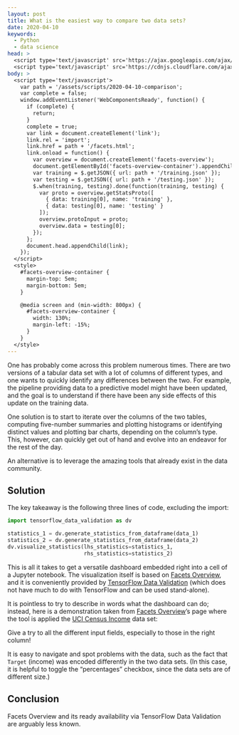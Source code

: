 ```yaml
---
layout: post
title: What is the easiest way to compare two data sets?
date: 2020-04-10
keywords:
  - Python
  - data science
head: >
  <script type='text/javascript' src='https://ajax.googleapis.com/ajax/libs/jquery/3.4.1/jquery.min.js'></script>
  <script type='text/javascript' src='https://cdnjs.cloudflare.com/ajax/libs/webcomponentsjs/1.3.3/webcomponents-lite.js'></script>
body: >
  <script type='text/javascript'>
    var path = '/assets/scripts/2020-04-10-comparison';
    var complete = false;
    window.addEventListener('WebComponentsReady', function() {
      if (complete) {
        return;
      }
      complete = true;
      var link = document.createElement('link');
      link.rel = 'import';
      link.href = path + '/facets.html';
      link.onload = function() {
        var overview = document.createElement('facets-overview');
        document.getElementById('facets-overview-container').appendChild(overview);
        var training = $.getJSON({ url: path + '/training.json' });
        var testing = $.getJSON({ url: path + '/testing.json' });
        $.when(training, testing).done(function(training, testing) {
          var proto = overview.getStatsProto([
            { data: training[0], name: 'training' },
            { data: testing[0], name: 'testing' }
          ]);
          overview.protoInput = proto;
          overview.data = testing[0];
        });
      };
      document.head.appendChild(link);
    });
  </script>
  <style>
    #facets-overview-container {
      margin-top: 5em;
      margin-bottom: 5em;
    }

    @media screen and (min-width: 800px) {
      #facets-overview-container {
        width: 130%;
        margin-left: -15%;
      }
    }
  </style>
---
```


One has probably come across this problem numerous times. There are two versions
of a tabular data set with a lot of columns of different types, and one wants to
quickly identify any differences between the two. For example, the pipeline
providing data to a predictive model might have been updated, and the goal is to
understand if there have been any side effects of this update on the training
data.

One solution is to start to iterate over the columns of the two tables,
computing five-number summaries and plotting histograms or identifying distinct
values and plotting bar charts, depending on the column’s type. This, however,
can quickly get out of hand and evolve into an endeavor for the rest of the day.

An alternative is to leverage the amazing tools that already exist in the data
community.

## Solution

The key takeaway is the following three lines of code, excluding the import:

```python
import tensorflow_data_validation as dv

statistics_1 = dv.generate_statistics_from_dataframe(data_1)
statistics_2 = dv.generate_statistics_from_dataframe(data_2)
dv.visualize_statistics(lhs_statistics=statistics_1,
                        rhs_statistics=statistics_2)
```

This is all it takes to get a versatile dashboard embedded right into a cell of
a Jupyter notebook. The visualization itself is based on [Facets Overview], and
it is conveniently provided by [TensorFlow Data Validation] (which does not have
much to do with TensorFlow and can be used stand-alone).

It is pointless to try to describe in words what the dashboard can do; instead,
here is a demonstration taken from [Facets Overview]’s page where the tool is
applied the [UCI Census Income] data set:

<div id='facets-overview-container'></div>

Give a try to all the different input fields, especially to those in the right
column!

It is easy to navigate and spot problems with the data, such as the fact that
`Target` (income) was encoded differently in the two data sets. (In this case,
it is helpful to toggle the “percentages” checkbox, since the data sets are of
different size.)

## Conclusion

Facets Overview and its ready availability via TensorFlow Data Validation are
arguably less known.

[Facets Overview]: https://pair-code.github.io/facets#facets-overview
[TensorFlow Data Validation]: https://www.tensorflow.org/tfx/data_validation/get_started
[UCI Census Income]: http://archive.ics.uci.edu/ml/datasets/Census+Income
[notebook]: https://github.com/chain-rule/example-comparison/blob/master/census.ipynb
